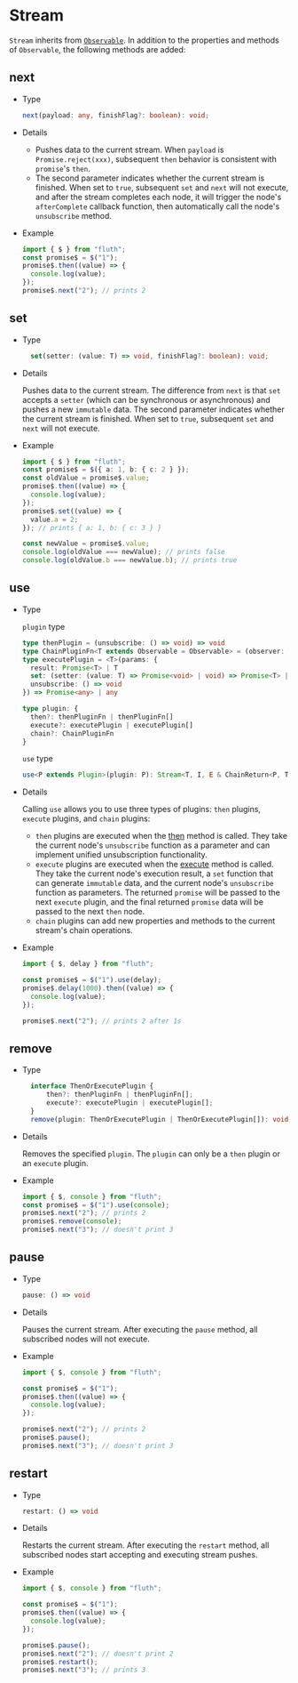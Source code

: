 <script setup>
import Stream from '../../components/stream.vue'
</script>

# Stream

`Stream` inherits from [`Observable`](/en/api/observable). In addition to the properties and methods of `Observable`, the following methods are added:

<Stream />

## next

- Type

  ```typescript
  next(payload: any, finishFlag?: boolean): void;
  ```

- Details

  - Pushes data to the current stream. When `payload` is `Promise.reject(xxx)`, subsequent `then` behavior is consistent with `promise`'s `then`.
  - The second parameter indicates whether the current stream is finished. When set to `true`, subsequent `set` and `next` will not execute, and after the stream completes each node, it will trigger the node's `afterComplete` callback function, then automatically call the node's `unsubscribe` method.

- Example
  ```typescript
  import { $ } from "fluth";
  const promise$ = $("1");
  promise$.then((value) => {
    console.log(value);
  });
  promise$.next("2"); // prints 2
  ```

## set

- Type
  ```typescript
    set(setter: (value: T) => void, finishFlag?: boolean): void;
  ```
- Details

  Pushes data to the current stream. The difference from `next` is that `set` accepts a `setter` (which can be synchronous or asynchronous) and pushes a new `immutable` data. The second parameter indicates whether the current stream is finished. When set to `true`, subsequent `set` and `next` will not execute.

- Example

  ```typescript
  import { $ } from "fluth";
  const promise$ = $({ a: 1, b: { c: 2 } });
  const oldValue = promise$.value;
  promise$.then((value) => {
    console.log(value);
  });
  promise$.set((value) => {
    value.a = 2;
  }); // prints { a: 1, b: { c: 3 } }

  const newValue = promise$.value;
  console.log(oldValue === newValue); // prints false
  console.log(oldValue.b === newValue.b); // prints true
  ```

## use

- Type

  `plugin` type

  ```typescript
  type thenPlugin = (unsubscribe: () => void) => void
  type ChainPluginFn<T extends Observable = Observable> = (observer: T) => Record<string, any>
  type executePlugin = <T>(params: {
    result: Promise<T> | T
    set: (setter: (value: T) => Promise<void> | void) => Promise<T> | T
    unsubscribe: () => void
  }) => Promise<any> | any

  type plugin: {
    then?: thenPluginFn | thenPluginFn[]
    execute?: executePlugin | executePlugin[]
    chain?: ChainPluginFn
  }
  ```

  `use` type

  ```typescript
  use<P extends Plugin>(plugin: P): Stream<T, I, E & ChainReturn<P, T, E>> & E & ChainReturn<P, T, E>;
  ```

- Details

  Calling `use` allows you to use three types of plugins: `then` plugins, `execute` plugins, and `chain` plugins:

  - `then` plugins are executed when the [then](/en/api/observable#then) method is called. They take the current node's `unsubscribe` function as a parameter and can implement unified unsubscription functionality.
  - `execute` plugins are executed when the [execute](/en/api/observable#then) method is called. They take the current node's execution result, a `set` function that can generate `immutable` data, and the current node's `unsubscribe` function as parameters. The returned `promise` will be passed to the next `execute` plugin, and the final returned `promise` data will be passed to the next `then` node.
  - `chain` plugins can add new properties and methods to the current stream's chain operations.

- Example

  ```typescript
  import { $, delay } from "fluth";

  const promise$ = $("1").use(delay);
  promise$.delay(1000).then((value) => {
    console.log(value);
  });

  promise$.next("2"); // prints 2 after 1s
  ```

## remove

- Type

  ```typescript
    interface ThenOrExecutePlugin {
        then?: thenPluginFn | thenPluginFn[];
        execute?: executePlugin | executePlugin[];
    }
    remove(plugin: ThenOrExecutePlugin | ThenOrExecutePlugin[]): void;
  ```

- Details

  Removes the specified `plugin`. The `plugin` can only be a `then` plugin or an `execute` plugin.

- Example
  ```typescript
  import { $, console } from "fluth";
  const promise$ = $("1").use(console);
  promise$.next("2"); // prints 2
  promise$.remove(console);
  promise$.next("3"); // doesn't print 3
  ```

## pause

- Type

  ```typescript
  pause: () => void
  ```

- Details

  Pauses the current stream. After executing the `pause` method, all subscribed nodes will not execute.

- Example

  ```typescript
  import { $, console } from "fluth";

  const promise$ = $("1");
  promise$.then((value) => {
    console.log(value);
  });

  promise$.next("2"); // prints 2
  promise$.pause();
  promise$.next("3"); // doesn't print 3
  ```

## restart

- Type

  ```typescript
  restart: () => void
  ```

- Details

  Restarts the current stream. After executing the `restart` method, all subscribed nodes start accepting and executing stream pushes.

- Example

  ```typescript
  import { $, console } from "fluth";

  const promise$ = $("1");
  promise$.then((value) => {
    console.log(value);
  });

  promise$.pause();
  promise$.next("2"); // doesn't print 2
  promise$.restart();
  promise$.next("3"); // prints 3
  ```
